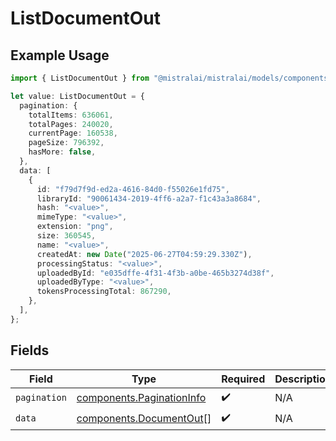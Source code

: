 # ListDocumentOut

## Example Usage

```typescript
import { ListDocumentOut } from "@mistralai/mistralai/models/components";

let value: ListDocumentOut = {
  pagination: {
    totalItems: 636061,
    totalPages: 240020,
    currentPage: 160538,
    pageSize: 796392,
    hasMore: false,
  },
  data: [
    {
      id: "f79d7f9d-ed2a-4616-84d0-f55026e1fd75",
      libraryId: "90061434-2019-4ff6-a2a7-f1c43a3a8684",
      hash: "<value>",
      mimeType: "<value>",
      extension: "png",
      size: 360545,
      name: "<value>",
      createdAt: new Date("2025-06-27T04:59:29.330Z"),
      processingStatus: "<value>",
      uploadedById: "e035dffe-4f31-4f3b-a0be-465b3274d38f",
      uploadedByType: "<value>",
      tokensProcessingTotal: 867290,
    },
  ],
};
```

## Fields

| Field                                                                  | Type                                                                   | Required                                                               | Description                                                            |
| ---------------------------------------------------------------------- | ---------------------------------------------------------------------- | ---------------------------------------------------------------------- | ---------------------------------------------------------------------- |
| `pagination`                                                           | [components.PaginationInfo](../../models/components/paginationinfo.md) | :heavy_check_mark:                                                     | N/A                                                                    |
| `data`                                                                 | [components.DocumentOut](../../models/components/documentout.md)[]     | :heavy_check_mark:                                                     | N/A                                                                    |